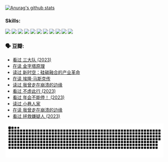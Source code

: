 
[![Anurag's github stats](https://github-readme-stats.vercel.app/api?username=w940853815)](https://github.com/anuraghazra/github-readme-stats)

### Skills:

<code><img height="32" src="https://cdn.jsdelivr.net/npm/simple-icons@v5/icons/python.svg"></code>
<code><img height="32" src="https://cdn.jsdelivr.net/npm/simple-icons@v5/icons/javascript.svg"></code>
<code><img height="32" src="https://cdn.jsdelivr.net/npm/simple-icons@v5/icons/django.svg"></code>
<code><img height="32" src="https://cdn.jsdelivr.net/npm/simple-icons@v5/icons/flask.svg"></code>
<code><img height="32" src="https://cdn.jsdelivr.net/npm/simple-icons@v5/icons/vuetify.svg"></code>
<code><img height="32" src="https://cdn.jsdelivr.net/npm/simple-icons@v5/icons/git.svg"></code>
<code><img height="32" src="https://cdn.jsdelivr.net/npm/simple-icons@v5/icons/docker.svg"></code>
<code><img height="32" src="https://cdn.jsdelivr.net/npm/simple-icons@v5/icons/postgresql.svg"></code>
<code><img height="32" src="https://cdn.jsdelivr.net/npm/simple-icons@v5/icons/elasticsearch.svg"></code>
<code><img height="32" src="https://cdn.jsdelivr.net/npm/simple-icons@v5/icons/macos.svg"></code>
<code><img height="32" src="https://cdn.jsdelivr.net/npm/simple-icons@v5/icons/linux.svg"></code>

### 🗣 豆瓣:

<!-- DOUBAN-ACTIVITIES:START -->
- [看过 三大队‎ (2023)](https://www.douban.com/people/136069238/status/4510323325/?_i=07646381)
- [在读 金字塔原理](https://www.douban.com/people/136069238/status/4507497587/?_i=07646381)
- [读过 新时空：硅碳融合的产业革命](https://www.douban.com/people/136069238/status/4506659177/?_i=07646381)
- [在读 埃隆·马斯克传](https://www.douban.com/people/136069238/status/4500417190/?_i=07646381)
- [读过 我曾走在崩溃的边缘](https://www.douban.com/people/136069238/status/4500416754/?_i=07646381)
- [看过 不虚此行‎ (2023)](https://www.douban.com/people/136069238/status/4499973052/?_i=07646381)
- [看过 年会不能停！‎ (2023)](https://www.douban.com/people/136069238/status/4498582002/?_i=07646381)
- [读过 小巷人家](https://www.douban.com/people/136069238/status/4489290935/?_i=07646381)
- [在读 我曾走在崩溃的边缘](https://www.douban.com/people/136069238/status/4489290559/?_i=07646381)
- [看过 拯救嫌疑人‎ (2023)](https://www.douban.com/people/136069238/status/4477421513/?_i=07646381)
<!-- DOUBAN-ACTIVITIES:END -->


![Snake animation](https://raw.githubusercontent.com/w940853815/w940853815/output/github-contribution-grid-snake.svg)

<!--
**w940853815/w940853815** is a ✨ _special_ ✨ repository because its `README.md` (this file) appears on your GitHub profile.

Here are some ideas to get you started:

- 🔭 I’m currently working on ...
- 🌱 I’m currently learning ...
- 👯 I’m looking to collaborate on ...
- 🤔 I’m looking for help with ...
- 💬 Ask me about ...
- 📫 How to reach me: ...
- 😄 Pronouns: ...
- ⚡ Fun fact: ...
-->
